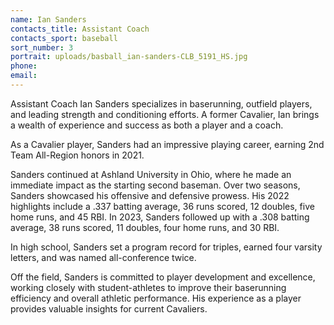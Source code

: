 ```yaml
---
name: Ian Sanders
contacts_title: Assistant Coach
contacts_sport: baseball
sort_number: 3
portrait: uploads/basball_ian-sanders-CLB_5191_HS.jpg
phone:
email:
---
```

Assistant Coach Ian Sanders specializes in baserunning, outfield players, and leading strength and conditioning efforts. A former Cavalier, Ian brings a wealth of experience and success as both a player and a coach.

As a Cavalier player, Sanders had an impressive playing career, earning 2nd Team All-Region honors in 2021.

Sanders continued at Ashland University in Ohio, where he made an immediate impact as the starting second baseman. Over two seasons, Sanders showcased his offensive and defensive prowess. His 2022 highlights include a .337 batting average, 36 runs scored, 12 doubles, five home runs, and 45 RBI. In 2023, Sanders followed up with a .308 batting average, 38 runs scored, 11 doubles, four home runs, and 30 RBI.

In high school, Sanders set a program record for triples, earned four varsity letters, and was named all-conference twice.

Off the field, Sanders is committed to player development and excellence, working closely with student-athletes to improve their baserunning efficiency and overall athletic performance. His experience as a player provides valuable insights for current Cavaliers.
